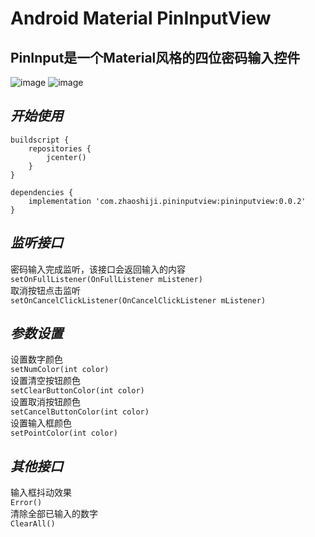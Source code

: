 # Android Material PinInputView
## PinInput是一个Material风格的四位密码输入控件  
![image](https://github.com/gitzsj/PinInputView/blob/master/gif/SM-G9350_20181225212424.gif)
![image](https://github.com/gitzsj/PinInputView/blob/master/gif/SM-G9350_20181225212601.gif)  
## ___开始使用___  


```
buildscript {
    repositories {
        jcenter()
    }
}
``` 

```
dependencies {
	implementation 'com.zhaoshiji.pininputview:pininputview:0.0.2'
}
``` 
## ___监听接口___  
密码输入完成监听，该接口会返回输入的内容  
`setOnFullListener(OnFullListener mListener)`  
取消按钮点击监听  
`setOnCancelClickListener(OnCancelClickListener mListener)`  
## ___参数设置___ 
设置数字颜色  
`setNumColor(int color)`  
设置清空按钮颜色  
`setClearButtonColor(int color)`  
设置取消按钮颜色  
`setCancelButtonColor(int color)`  
设置输入框颜色  
`setPointColor(int color)`  
## ___其他接口___ 
输入框抖动效果    
`Error()`  
清除全部已输入的数字  
`ClearAll()`  
